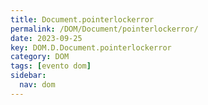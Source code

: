 ```yaml
---
title: Document.pointerlockerror
permalink: /DOM/Document/pointerlockerror/
date: 2023-09-25
key: DOM.D.Document.pointerlockerror
category: DOM
tags: [evento dom]
sidebar:
  nav: dom
---
```

